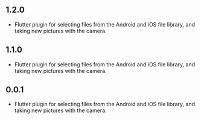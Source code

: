 ## 1.2.0

* Flutter plugin for selecting files from the Android and iOS file library, and taking new pictures with the camera.

## 1.1.0

* Flutter plugin for selecting files from the Android and iOS file library, and taking new pictures with the camera.

## 0.0.1

* Flutter plugin for selecting files from the Android and iOS file library, and taking new pictures with the camera.
